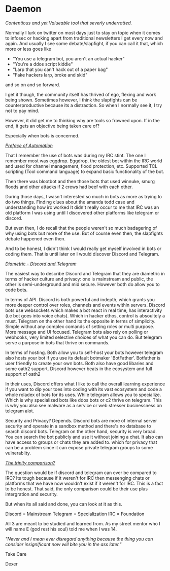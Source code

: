 # Daemon
_Contentious and yet Valueable tool that severly underratted._ 

Normally I lurk on twitter on most days just to stay on topic when it comes to infosec or hacking apart from traditional newsletters I get every now and again. 
And usually I see some debate/slapfight, if you can call it that, which more or less goes like

- "You use a telegram bot, you aren't an actual hacker"
- "You're a ddos script kiddie"
- "Larp that you can't hack out of a paper bag"
- "Fake hackers larp, broke and skid"

and so on and so forward. 

I get it though, the community itself has thrived of ego, flexing and work being shown. Sometimes however, I think the slapfights can be counterproductive 
because its a distraction. So when I normally see it, I try not to pay mind. 

However, it did get me to thinking why are tools so frowned upon. If in the end, it gets an objective being taken care of? 

Especially when bots is concerned. 

<ins>_Preface of Automation_</ins>

That I remember the use of bots was during my IRC stint. The one I remember most was eggdrop. Eggdrop, the oldest bot within the IRC world and used for channel
management, flood protection, etc. Supported TCL scripting (Tool command language) to expand basic functionality of the bot. 

Then there was blootbot and then those bots that used winnuke, smurg floods and other attacks if 2 crews had beef with each other. 

During those days, I wasn't interested so much in bots as more as trying to do two things. Finding clues about the amanda todd case and understanding how irc worked
It didn't really occur to me that IRC was an old platform I was using until I discovered other platforms like telegram or discord. 

But even then, I do recall that the people weren't so much badagering of why using bots but more of the use. But of course even then, the slapfights debate happened
even then. 

And to be honest, I didn't think I would really get myself involved in bots or coding them. That is until later on I would discover Discord and Telegram. 

<ins>_Diametric - Discord and Telegram_</ins>

The easiest way to describe Discord and Telegram that they are diametric in terms of hacker culture and privacy: one is mainstream and public, the other 
is semi-underground and mid secure. However both do allow you to code bots. 

In terms of API. Discord is both powerful and indepth, which grants you more deeper control over roles, channels and events within servers. Discord bots use 
websockets which makes a bot react in real time, has interactivity (i.e bot goes into voice chats). Which in hacker ethos, control is absoultely a must. 
Telegram on the other hand its the opposite in terms of simplicity. Simple without any complex comands of setting roles or multi purpose. More message and UI 
focused. Telegram bots also rely on polling or webhooks, very limited selective choices of what you can do. But telegram serve a purpose in bots that thrive
on commands. 

In terms of hosting. Both allow you to self-host your bots however telegram also hosts your bot if you use its default botmaker 'BotFather'. Botfather is user 
friendly to create your own bots. Both also have good libaries and some oath2 support. Discord however beats in the ecosystem and full support of oath2 

In their uses, Discord offers what I like to call the overall learning experience if you want to dip your toes into coding with its vast ecosystem and code a 
whole roladex of bots for its uses. While telegram allows you to specialize. Which is why specialized bots like ddos bots or c2 thrive on telegram. This is why 
you also see malware as a service or web stresser businessness on telegram alot.

Security and Privacy? Depends. Discord bots are more of internal server security and operate in a sandbox method and there's no database to search discord bots. 
Telegram on the other hand, security is very broad. You can search the bot publicly and use it without joining a chat. It also can have access to groups or chats 
they are added to. which for privacy that can be a problem since it can expose private telegram groups to some vulnerablity. 

<ins>_The trinity comparison?_</ins>

The question would be if discord and telegram can ever be compared to IRC? Its tough because if it weren't for IRC then messenging chats or platforms that we have
now wouldn't exist if it weren't for IRC. This is a fact to be honest. That said, the only comparison could be their use plus intergration and security.

But when its all said and done, you can look at it as this. 

Discord = Mainstream 
Telegram = Specialization 
IRC = Foundation 

All 3 are meant to be studied and learned from. As my street mentor who I will name E (god rest his soul) told me when I was 14. 

*"Never and I mean ever disregard anything because the thing you can consider insignificant now will bite you in the ass later."* 

Take Care <br>

Dexer

